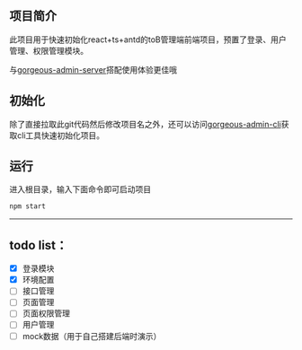 ## 项目简介

此项目用于快速初始化react+ts+antd的toB管理端前端项目，预置了登录、用户管理、权限管理模块。

与[gorgeous-admin-server](https://github.com/CryBecase/gorgeous-admin-server-cli)搭配使用体验更佳哦

## 初始化
除了直接拉取此git代码然后修改项目名之外，还可以访问[gorgeous-admin-cli](https://github.com/zhuhengtan/gorgeous-admin-cli)获取cli工具快速初始化项目。

## 运行

进入根目录，输入下面命令即可启动项目

```Javascript
npm start
```

---------
## todo list：

- [x] 登录模块
- [x] 环境配置
- [ ] 接口管理
- [ ] 页面管理
- [ ] 页面权限管理
- [ ] 用户管理
- [ ] mock数据（用于自己搭建后端时演示）
